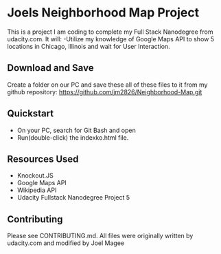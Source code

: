 # Joels Neighborhood Map Project

This is a project I am coding to complete my Full Stack Nanodegree from udacity.com.
It will:
-Utilize my knowledge of Google Maps API to show 5 locations in Chicago, Illinois and wait for User Interaction.

## Download and Save

Create a folder on our PC and save these all of these files to it from my github repository:
https://github.com/jm2826/Neighborhood-Map.git

## Quickstart
* On your PC, search for Git Bash and open
* Run(double-click) the indexko.html file.

## Resources Used
* Knockout.JS
* Google Maps API
* Wikipedia API
* Udacity Fullstack Nanodegree Project 5

## Contributing
Please see CONTRIBUTING.md.
All files were originally written by udacity.com and modified by Joel Magee
